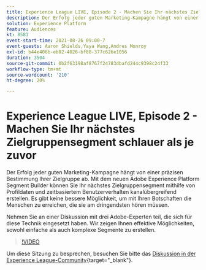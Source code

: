 ```yaml
---
title: Experience League LIVE, Episode 2 - Machen Sie Ihr nächstes Zielgruppensegment schlauer als je zuvor
description: Der Erfolg jeder guten Marketing-Kampagne hängt von einer präzisen Bestimmung Ihrer Zielgruppe ab. Mit dem neuen Adobe Experience Platform Segment Builder können Sie Ihr nächstes Zielgruppensegment mithilfe von Profildaten und zeitbasiertem Benutzerverhalten kanalübergreifend erstellen. Es gibt keine bessere Möglichkeit sicherzustellen, dass Ihre Nachrichten die Menschen erreichen, die sie am dringendsten hören müssen. Nehmen Sie an einer Diskussion mit drei Adobe-Experten teil, die sich für diese Technik eingesetzt haben. Wir zeigen Ihnen effektive Möglichkeiten, sowohl einfache als auch komplexe Segmente zu erstellen.
solution: Experience Platform
feature: Audiences
kt: 8581
event-start-time: 2021-08-26 09:00-7
event-guests: Aaron Shields,Yaya Wang,Andres Monroy
exl-id: b44e406b-eb82-4026-bf88-377c626e1056
duration: 3504
source-git-commit: 0b2f63198af8767f24783dbafd244c9398c24f33
workflow-type: tm+mt
source-wordcount: '210'
ht-degree: 20%

---
```


# Experience League LIVE, Episode 2 - Machen Sie Ihr nächstes Zielgruppensegment schlauer als je zuvor

Der Erfolg jeder guten Marketing-Kampagne hängt von einer präzisen Bestimmung Ihrer Zielgruppe ab. Mit dem neuen Adobe Experience Platform Segment Builder können Sie Ihr nächstes Zielgruppensegment mithilfe von Profildaten und zeitbasiertem Benutzerverhalten kanalübergreifend erstellen. Es gibt keine bessere Möglichkeit, um mit Ihren Botschaften die Menschen zu erreichen, die sie am dringendsten hören müssen.

Nehmen Sie an einer Diskussion mit drei Adobe-Experten teil, die sich für diese Technik eingesetzt haben. Wir zeigen Ihnen effektive Möglichkeiten, sowohl einfache als auch komplexe Segmente zu erstellen.

>[!VIDEO](https://video.tv.adobe.com/v/336422/?quality=12&learn=on)

Um diese Sitzung zu besprechen, besuchen Sie bitte das [Diskussion in der Experience League-Community](https://experienceleaguecommunities.adobe.com/t5/adobe-experience-platform/questions-and-discussion-for-experience-league-live-ep-2-make/m-p/420645#M68){target="_blank"}.

